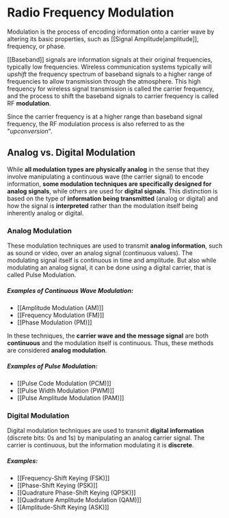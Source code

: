 # Radio Frequency Modulation

Modulation is the process of encoding information onto a carrier wave by altering its basic properties, such as [[Signal Amplitude|amplitude]], frequency, or phase.

[[Baseband]] signals are information signals at their original frequencies, typically low frequencies. Wireless communication systems typically will *upshift* the frequency spectrum of baseband signals to a higher range of frequencies to allow transmission through the atmosphere. This high frequency for wireless signal transmission is called the carrier frequency, and the process to shift the baseband signals to carrier frequency is called RF **modulation**.

Since the carrier frequency is at a higher range than baseband signal frequency, the RF modulation process is also referred to as the "*upconversion*".


## **Analog vs. Digital  Modulation**

While **all modulation types are physically analog** in the sense that they involve manipulating a continuous wave (the carrier signal) to encode information, **some modulation techniques are specifically designed for analog signals**, while others are used for **digital signals**. This distinction is based on the type of **information being transmitted** (analog or digital) and how the signal is **interpreted** rather than the modulation itself being inherently analog or digital.


### **Analog Modulation**
These modulation techniques are used to transmit **analog information**, such as sound or video, over an analog signal (continuous values). The modulating signal itself is continuous in time and amplitude. But also while modulating an analog signal, it can be done using a digital carrier, that is called Pulse Modulation. 

##### Examples of Continuous Wave Modulation:
- [[Amplitude Modulation (AM)]]
- [[Frequency Modulation (FM)]]
- [[Phase Modulation (PM)]]

In these techniques, the **carrier wave and the message signal** are both **continuous** and the modulation itself is continuous. Thus, these methods are considered **analog modulation**.

##### Examples of Pulse Modulation:
- [[Pulse Code Modulation (PCM)]]
- [[Pulse Width Modulation (PWM)]]
- [[Pulse Amplitude Modulation (PAM)]]

### **Digital Modulation**
Digital modulation techniques are used to transmit **digital information** (discrete bits: 0s and 1s) by manipulating an analog carrier signal. The carrier is continuous, but the information modulating it is **discrete**.

##### Examples:
- [[Frequency-Shift Keying (FSK)]]
- [[Phase-Shift Keying (PSK)]]
- [[Quadrature Phase-Shift Keying (QPSK)]]
- [[Quadrature Amplitude Modulation (QAM)]]
- [[Amplitude-Shift Keying (ASK)]]


